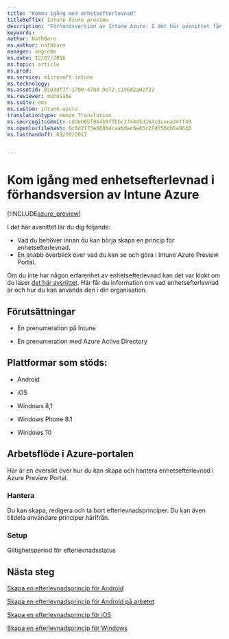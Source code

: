 ```yaml
---
title: "Komma igång med enhetsefterlevnad"
titleSuffix: Intune Azure preview
description: "Förhandsversion av Intune Azure: I det här avsnittet får du information om vilka förutsättningar du för att kunna skapa efterlevnadsprinciper i Microsoft Intune"
keywords: 
author: NathBarn
ms.author: nathbarn
manager: angrobe
ms.date: 12/07/2016
ms.topic: article
ms.prod: 
ms.service: microsoft-intune
ms.technology: 
ms.assetid: 8103df7f-1700-47b4-9a72-c196d2a02f22
ms.reviewer: muhosabe
ms.suite: ems
ms.custom: intune-azure
translationtype: Human Translation
ms.sourcegitcommit: cddeb6bf854b9ffbbc1744d5d164c8ceea34ff49
ms.openlocfilehash: 0c0d2f73e48864caabdec6e83c2fdf58db5a0630
ms.lasthandoff: 03/10/2017


---
```


# <a name="get-started-with-device-compliance-in-intune-azure-preview"></a>Kom igång med enhetsefterlevnad i förhandsversion av Intune Azure


[!INCLUDE[azure_preview](../includes/azure_preview.md)]

I det här avsnittet lär du dig följande: 

- Vad du behöver innan du kan börja skapa en princip för enhetsefterlevnad.
- En snabb överblick över vad du kan se och göra i Intune Azure Preview Portal. 

Om du inte har någon erfarenhet av enhetsefterlevnad kan det var klokt om du läser [det här avsnittet](https://docs.microsoft.com/intune-azure/set-device-compliance/what-is-device-compliance). Här får du information om vad enhetsefterlevnad är och hur du kan använda den i din organisation.

##  <a name="pre-requisites"></a>Förutsättningar

-   En prenumeration på Intune

-   En prenumeration med Azure Active Directory

##  <a name="supported-platforms"></a>Plattformar som stöds:

-   Android

-   iOS

-   Windows 8,1

-   Windows Phone 8.1

-   Windows 10

##  <a name="azure-portal-workflow"></a>Arbetsflöde i Azure-portalen

Här är en översikt över hur du kan skapa och hantera enhetsefterlevnad i Azure Preview Portal.

<!---### Overview

When you choose the **Set device compliance** workload, the blade opens with an  **Overview** section that displays a summary view of your compliance policies that you have created and the status of the devices they have been applied to. If you
don’t have any policies configured yet, the overview will just include the various reports but with no data.--->

### <a name="manage"></a>Hantera

Du kan skapa, redigera och ta bort efterlevnadsprinciper. Du kan även tilldela användare principer härifrån.

<!---### Monitor

This section is a detailed view of what you see in the **Overview**. A list of all the reports are displayed in this section and you can interactively drill down through each of these reports.--->

### <a name="setup"></a>Setup

Giltighetsperiod för efterlevnadsstatus

##  <a name="next-steps"></a>Nästa steg
[Skapa en efterlevnadsprincip för Android](create-a-compliance-policy-for-android.md)

[Skapa en efterlevnadsprincip för Android på arbetet](create-a-compliance-policy-for-android-for-work.md)

[Skapa en efterlevnadsprincip för iOS](create-a-compliance-policy-for-ios.md)

[Skapa en efterlevnadsprincip för Windows](create-a-compliance-policy-for-windows.md)

